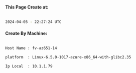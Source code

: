 
   
#### This Page Create at:

```bash

2024-04-05 - 22:27:24 UTC

```

#### Create By Machine:

```bash

Host Name : fv-az651-14

platform  : Linux-6.5.0-1017-azure-x86_64-with-glibc2.35

Ip Local  : 10.1.1.79

```


